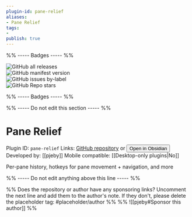 ```yaml
---
plugin-id: pane-relief
aliases:
- Pane Relief
tags: 
- 
publish: true
---
```


%% ----- Badges ----- %%

![GitHub all releases](https://img.shields.io/github/downloads/pjeby/pane-relief/total?color=573E7A&logo=github&style=for-the-badge)   
![GitHub manifest version](https://img.shields.io/github/manifest-json/v/pjeby/pane-relief?color=573E7A&logo=github&style=for-the-badge)   
![GitHub issues by-label](https://img.shields.io/github/issues/pjeby/pane-relief/help%20wanted?color=573E7A&logo=github&style=for-the-badge)   
![GitHub Repo stars](https://img.shields.io/github/stars/pjeby/pane-relief?color=573E7A&logo=github&style=for-the-badge)

%% ----- Badges ----- %%

%% ----- Do not edit this section ----- %%

# Pane Relief

Plugin ID: `pane-relief`
Links: [GitHub repository](https://github.com/pjeby/pane-relief) or [<button id=HH>Open in Obsidian</button>](obsidian://goto-plugin?id=pane-relief)
Developed by: [[pjeby]]
Mobile compatible: [[Desktop-only plugins|No]]

Per-pane history, hotkeys for pane movement + navigation, and more

%% ----- Do not edit anything above this line ----- %% 

%% Does the repository or author have any sponsoring links? Uncomment the next line and add them to the author's note. If they don't, please delete the placeholder tag: #placeholder/author %%
%% ![[pjeby#Sponsor this author]] %%
